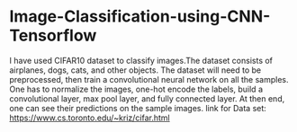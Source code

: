 # Image-Classification-using-CNN-Tensorflow
I have used CIFAR10 dataset to classify images.The dataset consists of airplanes, dogs, cats, and other objects. The dataset will need to be preprocessed, then train a convolutional neural network on all the samples. One has to normalize the images, one-hot encode the labels, build a convolutional layer, max pool layer, and fully connected layer. At then end, one can see their predictions on the sample images. link for Data set: https://www.cs.toronto.edu/~kriz/cifar.html
